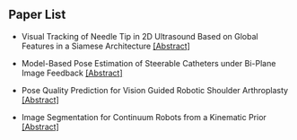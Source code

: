 ## Paper List

- Visual Tracking of Needle Tip in 2D Ultrasound Based on Global Features in a Siamese Architecture
[[Abstract]](https://events.infovaya.com/presentation?id=92129)

- Model-Based Pose Estimation of Steerable Catheters under Bi-Plane Image Feedback
[[Abstract]](https://events.infovaya.com/presentation?id=92132)

- Pose Quality Prediction for Vision Guided Robotic Shoulder Arthroplasty
[[Abstract]](https://events.infovaya.com/presentation?id=92135)

- Image Segmentation for Continuum Robots from a Kinematic Prior
[[Abstract]](https://events.infovaya.com/presentation?id=92138)

